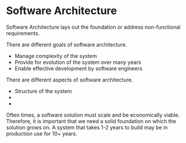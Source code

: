 # Software Architecture

Software Architecture lays out the foundation or address non-functional requirements. 

There are different goals of software architecture.
- Manage complexity of the system
- Provide for evolution of the system over many years
- Enable effective development by software engineers

There are different aspects of software architecture.
- Structure of the system
- 
-

Often times, a software solution must scale and be economically viable. Therefore, it is important that we need a solid foundation on which the solution grows on. A system that takes 1-2 years to build may be in production use for 10+ years.

